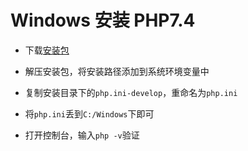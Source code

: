 # Windows 安装 PHP7.4

-   下载[安装包](https://windows.php.net/downloads/releases/php-7.4.20-nts-Win32-vc15-x64.zip)

-   解压安装包，将安装路径添加到系统环境变量中

-   复制安装目录下的`php.ini-develop`，重命名为`php.ini`

-   将`php.ini`丢到`C:/Windows`下即可

-   打开控制台，输入`php -v`验证
